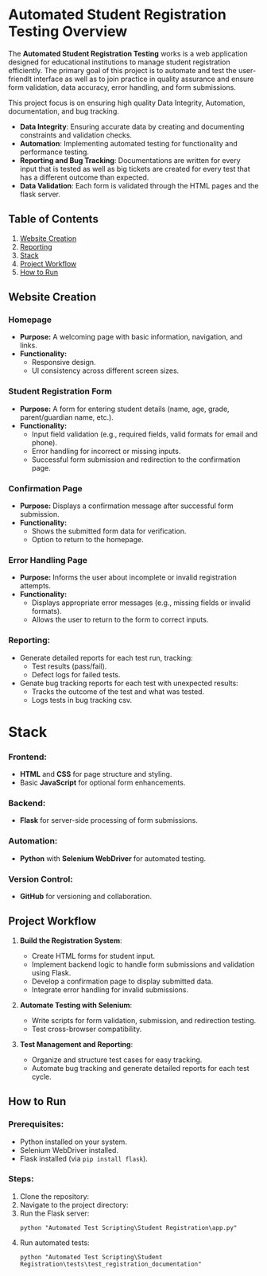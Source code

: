 # Automated Student Registration Testing Overview

The **Automated Student Registration Testing** works is a web application designed for educational institutions to manage student registration efficiently. The primary goal of this project is to automate and test the user-friendlt interface as well as to join practice in quality assurance and ensure form validation, data accuracy, error handling, and form submissions.

This project focus is on ensuring high quality Data Integrity, Automation, documentation, and bug tracking.

- **Data Integrity**: Ensuring accurate data by creating and documenting constraints and validation checks.
- **Automation**: Implementing automated testing for functionality and performance testing.
- **Reporting and Bug Tracking**: Documentations are written for every input that is tested as well as big tickets are created for every test that has a different outcome than expected.
- **Data Validation**: Each form is validated through the HTML pages and the flask server.

## Table of Contents
1. [Website Creation](#website-creation)
2. [Reporting](#reporting)
3. [Stack](#stack)
4. [Project Workflow](#project-workflow)
5. [How to Run](#how-to-run)


## Website Creation

### Homepage
- **Purpose:** A welcoming page with basic information, navigation, and links.
- **Functionality:**
  - Responsive design.
  - UI consistency across different screen sizes.

### Student Registration Form
- **Purpose:** A form for entering student details (name, age, grade, parent/guardian name, etc.).
- **Functionality:**
  - Input field validation (e.g., required fields, valid formats for email and phone).
  - Error handling for incorrect or missing inputs.
  - Successful form submission and redirection to the confirmation page.

### Confirmation Page
- **Purpose:** Displays a confirmation message after successful form submission.
- **Functionality:**
  - Shows the submitted form data for verification.
  - Option to return to the homepage.

### Error Handling Page
- **Purpose:** Informs the user about incomplete or invalid registration attempts.
- **Functionality:**
  - Displays appropriate error messages (e.g., missing fields or invalid formats).
  - Allows the user to return to the form to correct inputs.


### Reporting:
- Generate detailed reports for each test run, tracking:
  - Test results (pass/fail).
  - Defect logs for failed tests.
- Genate bug tracking reports for each test with unexpected results:
  - Tracks the outcome of the test and what was tested.
  - Logs tests in bug tracking csv.


# Stack
### Frontend:
- **HTML** and **CSS** for page structure and styling.
- Basic **JavaScript** for optional form enhancements.

### Backend:
- **Flask** for server-side processing of form submissions.

### Automation:
- **Python** with **Selenium WebDriver** for automated testing.

### Version Control:
- **GitHub** for versioning and collaboration.


## Project Workflow
1. **Build the Registration System**:
   - Create HTML forms for student input.
   - Implement backend logic to handle form submissions and validation using Flask.
   - Develop a confirmation page to display submitted data.
   - Integrate error handling for invalid submissions.

2. **Automate Testing with Selenium**:
   - Write scripts for form validation, submission, and redirection testing.
   - Test cross-browser compatibility.

3. **Test Management and Reporting**:
   - Organize and structure test cases for easy tracking.
   - Automate bug tracking and generate detailed reports for each test cycle.


## How to Run
### Prerequisites:
- Python installed on your system.
- Selenium WebDriver installed.
- Flask installed (via `pip install flask`).


### Steps:
1. Clone the repository:
2. Navigate to the project directory:
3. Run the Flask server:
   ```
   python "Automated Test Scripting\Student Registration\app.py"
   ```
4. Run automated tests:
   ```
   python "Automated Test Scripting\Student Registration\tests\test_registration_documentation"
   ```

